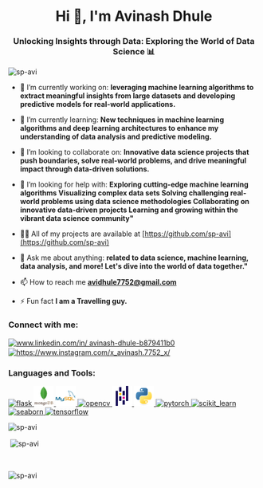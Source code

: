 <h1 align="center">Hi 👋, I'm Avinash Dhule</h1>
<h3 align="center">Unlocking Insights through Data: Exploring the World of Data Science 📊</h3>

<p align="left"> <img src="https://komarev.com/ghpvc/?username=sp-avi&label=Profile%20views&color=0e75b6&style=flat" alt="sp-avi" /> </p>

- 🔭 I’m currently working on: **leveraging machine learning algorithms to extract meaningful insights from large datasets and developing predictive models for real-world applications.**

- 🌱 I’m currently learning: **New techniques in machine learning algorithms and deep learning architectures to enhance my understanding of data analysis and predictive modeling.**

- 👯 I’m looking to collaborate on: **Innovative data science projects that push boundaries, solve real-world problems, and drive meaningful impact through data-driven solutions.**

- 🤝 I’m looking for help with: **Exploring cutting-edge machine learning algorithms Visualizing complex data sets Solving challenging real-world problems using data science methodologies Collaborating on innovative data-driven projects Learning and growing within the vibrant data science community"**

- 👨‍💻 All of my projects are available at [https://github.com/sp-avi](https://github.com/sp-avi)

- 💬 Ask me about anything: **related to data science, machine learning, data analysis, and more! Let's dive into the world of data together."**

- 📫 How to reach me **avidhule7752@gmail.com**

- ⚡ Fun fact **I am a Travelling guy.**

<h3 align="left">Connect with me:</h3>
<p align="left">
<a href="https://linkedin.com/in/www.linkedin.com/in/ avinash-dhule-b879411b0" target="blank"><img align="center" src="https://raw.githubusercontent.com/rahuldkjain/github-profile-readme-generator/master/src/images/icons/Social/linked-in-alt.svg" alt="www.linkedin.com/in/ avinash-dhule-b879411b0" height="30" width="40" /></a>
<a href="https://instagram.com/https://www.instagram.com/x_avinash.7752_x/" target="blank"><img align="center" src="https://raw.githubusercontent.com/rahuldkjain/github-profile-readme-generator/master/src/images/icons/Social/instagram.svg" alt="https://www.instagram.com/x_avinash.7752_x/" height="30" width="40" /></a>
</p>

<h3 align="left">Languages and Tools:</h3>
<p align="left"> <a href="https://flask.palletsprojects.com/" target="_blank" rel="noreferrer"> <img src="https://www.vectorlogo.zone/logos/pocoo_flask/pocoo_flask-icon.svg" alt="flask" width="40" height="40"/> </a> <a href="https://www.mongodb.com/" target="_blank" rel="noreferrer"> <img src="https://raw.githubusercontent.com/devicons/devicon/master/icons/mongodb/mongodb-original-wordmark.svg" alt="mongodb" width="40" height="40"/> </a> <a href="https://www.mysql.com/" target="_blank" rel="noreferrer"> <img src="https://raw.githubusercontent.com/devicons/devicon/master/icons/mysql/mysql-original-wordmark.svg" alt="mysql" width="40" height="40"/> </a> <a href="https://opencv.org/" target="_blank" rel="noreferrer"> <img src="https://www.vectorlogo.zone/logos/opencv/opencv-icon.svg" alt="opencv" width="40" height="40"/> </a> <a href="https://pandas.pydata.org/" target="_blank" rel="noreferrer"> <img src="https://raw.githubusercontent.com/devicons/devicon/2ae2a900d2f041da66e950e4d48052658d850630/icons/pandas/pandas-original.svg" alt="pandas" width="40" height="40"/> </a> <a href="https://www.python.org" target="_blank" rel="noreferrer"> <img src="https://raw.githubusercontent.com/devicons/devicon/master/icons/python/python-original.svg" alt="python" width="40" height="40"/> </a> <a href="https://pytorch.org/" target="_blank" rel="noreferrer"> <img src="https://www.vectorlogo.zone/logos/pytorch/pytorch-icon.svg" alt="pytorch" width="40" height="40"/> </a> <a href="https://scikit-learn.org/" target="_blank" rel="noreferrer"> <img src="https://upload.wikimedia.org/wikipedia/commons/0/05/Scikit_learn_logo_small.svg" alt="scikit_learn" width="40" height="40"/> </a> <a href="https://seaborn.pydata.org/" target="_blank" rel="noreferrer"> <img src="https://seaborn.pydata.org/_images/logo-mark-lightbg.svg" alt="seaborn" width="40" height="40"/> </a> <a href="https://www.tensorflow.org" target="_blank" rel="noreferrer"> <img src="https://www.vectorlogo.zone/logos/tensorflow/tensorflow-icon.svg" alt="tensorflow" width="40" height="40"/> </a> </p>

<p><img align="left" src="https://github-readme-stats.vercel.app/api/top-langs?username=sp-avi&show_icons=true&locale=en&layout=compact" alt="sp-avi" /></p><br/>

<p>&nbsp;<img align="center" src="https://github-readme-stats.vercel.app/api?username=sp-avi&show_icons=true&locale=en" alt="sp-avi" /></p><br/>

<p><img align="center" src="https://github-readme-streak-stats.herokuapp.com/?user=sp-avi&" alt="sp-avi" /></p>
